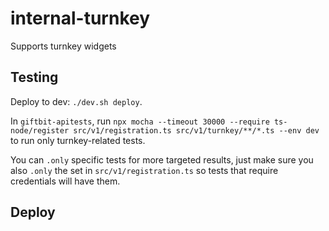 # internal-turnkey
Supports turnkey widgets

## Testing

Deploy to dev: `./dev.sh deploy`. 

In `giftbit-apitests`, run `npx mocha --timeout 30000 --require ts-node/register src/v1/registration.ts src/v1/turnkey/**/*.ts --env dev` to run only turnkey-related tests. 

You can `.only` specific tests for more targeted results, just make sure you also `.only` the set in `src/v1/registration.ts` so tests that require credentials will have them. 

## Deploy

